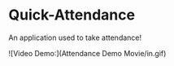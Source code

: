 # Quick-Attendance
An application used to take attendance!

![Video Demo:](Attendance Demo Movie/in.gif)
